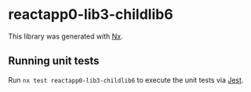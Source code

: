 # reactapp0-lib3-childlib6

This library was generated with [Nx](https://nx.dev).

## Running unit tests

Run `nx test reactapp0-lib3-childlib6` to execute the unit tests via [Jest](https://jestjs.io).
